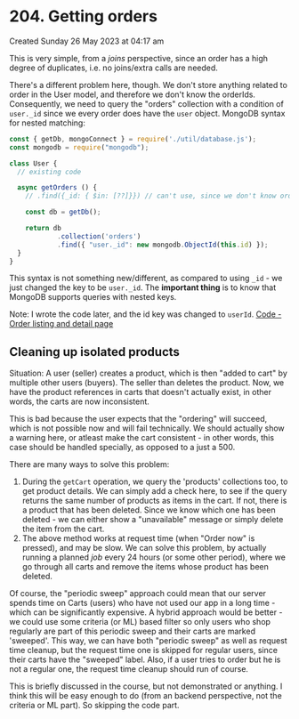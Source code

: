 # 204. Getting orders
Created Sunday 26 May 2023 at 04:17 am

This is very simple, from a *joins* perspective, since an order has a high degree of duplicates, i.e. no joins/extra calls are needed.

There's a different problem here, though. We don't store anything related to order in the User model, and therefore we don't know the orderIds. Consequently, we need to query the "orders" collection with a condition of `user._id` since we every order does have the `user` object. MongoDB syntax for nested matching:
```js
const { getDb, mongoConnect } = require('./util/database.js');
const mongodb = require("mongodb");

class User {
  // existing code

  async getOrders () {
    // .find({_id: { $in: [??]}}) // can't use, since we don't know orderIds

	const db = getDb();

	return db
			.collection('orders')
			.find({ "user._id": new mongodb.ObjectId(this.id) });
  }
}
```

This syntax is not something new/different, as compared to using `_id` - we just changed the key to be `user._id`. The **important thing** is to know that MongoDB supports queries with nested keys.

Note: I wrote the code later, and the id key was changed to `userId`.
[Code - Order listing and detail page](https://github.com/exemplar-codes/online-shop-with-nosql-mongodb/commit/a07f8f5d9c93a08b90d07c958515f074f4515f82)


## Cleaning up isolated products
Situation: A user (seller) creates a product, which is then "added to cart" by multiple other users (buyers). The seller than deletes the product. Now, we have the product references in carts that doesn't actually exist, in other words, the carts are now inconsistent.

This is bad because the user expects that the "ordering" will succeed, which is not possible now and will fail technically. We should actually show a warning here, or atleast make the cart consistent - in other words, this case should be handled specially, as opposed to a just a 500.

There are many ways to solve this problem:
1. During the `getCart` operation, we query the 'products' collections too, to get product details. We can simply add a check here, to see if the query returns the same number of products as items in the cart. If not, there is a product that has been deleted. Since we know which one has been deleted - we can either show a "unavailable" message or simply delete the item from the cart.
2. The above method works at request time (when "Order now" is pressed), and may be slow. We can solve this problem, by actually running a planned *job* every 24 hours (or some other period), where we go through all carts and remove the items whose product has been deleted.
   
Of course, the "periodic sweep" approach could mean that our server spends time on Carts (users) who have not used our app in a long time - which can be significantly expensive. A hybrid approach would be better - we could use some criteria (or ML) based filter so only users who shop regularly are part of this periodic sweep and their carts are marked 'sweeped'. This way, we can have both "periodic sweep" as well as request time cleanup, but the request time one is skipped for regular users, since their carts have the "sweeped" label. Also, if a user tries to order but he is not a regular one, the request time cleanup should run of course.

This is briefly discussed in the course, but not demonstrated or anything. I think this will be easy enough to do (from an backend perspective, not the criteria or ML part). So skipping the code part.